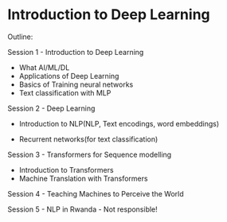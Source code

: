 # Introduction to Deep Learning

Outline:

Session 1 - Introduction to Deep Learning
* What AI/ML/DL
* Applications of Deep Learning
* Basics of Training neural networks
* Text classification with MLP

Session 2 - Deep Learning
* Introduction to NLP(NLP, Text encodings, word embeddings)

* Recurrent networks(for text classification)

Session 3 - Transformers for Sequence modelling
* Introduction to Transformers
* Machine Translation with Transformers

Session 4 - Teaching Machines to Perceive the World

Session 5 - NLP in Rwanda - Not responsible!
